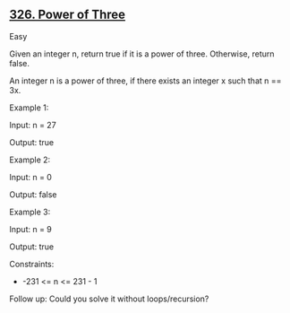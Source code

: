 ## [326. Power of Three](https://leetcode.com/problems/power-of-three/)

Easy

Given an integer n, return true if it is a power of three. Otherwise, return false.

An integer n is a power of three, if there exists an integer x such that n == 3x.

Example 1:

Input: n = 27

Output: true

Example 2:

Input: n = 0

Output: false

Example 3:

Input: n = 9

Output: true
 

Constraints:

- -231 <= n <= 231 - 1
 

Follow up: Could you solve it without loops/recursion?